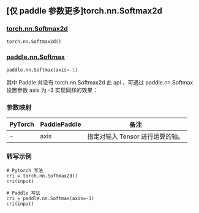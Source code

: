 ## [仅 paddle 参数更多]torch.nn.Softmax2d

### [torch.nn.Softmax2d](https://pytorch.org/docs/stable/generated/torch.nn.Softmax2d.html?highlight=softmax2d#torch.nn.Softmax2d)

```python
torch.nn.Softmax2d()
```

### [paddle.nn.Softmax](https://www.paddlepaddle.org.cn/documentation/docs/zh/api/paddle/nn/Softmax_cn.html#softmax)

```python
paddle.nn.Softmax(axis=-1)
```

其中 Paddle 并没有 torch.nn.Softmax2d 此 api ，可通过 paddle.nn.Softmax 设置参数 axis 为 -3 实现同样的效果：

### 参数映射

| PyTorch | PaddlePaddle | 备注                           |
| ------- | ------------ | ------------------------------ |
| -       | axis         | 指定对输入 Tensor 进行运算的轴。 |

### 转写示例

```
# Pytorch 写法
cri = torch.nn.Softmax2d()
cri(input)

# Paddle 写法
cri = paddle.nn.Softmax(axis=-3)
cri(input)
```
